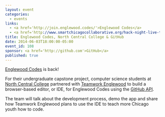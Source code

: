```yaml
---
layout: event
categories: 
  - events
links:
  - <a href='http://join.englewood.codes/'>Englewood Codes</a>
  - <a href='http://www.smartchicagocollaborative.org/hack-night-live-the-return-englewood-codes/'>Hack Night Live: The Return Englewood Codes</a>
title: Englewood Codes, North Central College & GitHub
date: 2014-06-03T18:00:00-05:00
event_id: 108
sponsor: <a href='http://github.com'>GitHub</a>
published: true
---
```


[Englewood Codes](http://englewood.codes/) is back!

For their undergraduate capstone project, computer science students at [North Central College](http://www.northcentralcollege.edu/home) partnered with [Teamwork Englewood](https://twitter.com/tmwkenglewood) to build a browser-based editor, or IDE, for Englewood Codes using the [GitHub API](https://developer.github.com/).

The team will talk about the development process, demo the app and share how Teamwork Englewood plans to use the IDE to teach more Chicago youth how to code.